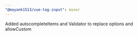 ```yaml
---
"@mayank1513/vue-tag-input": minor
---
```


Added autocompleteItems and Validator to replace options and allowCustom
